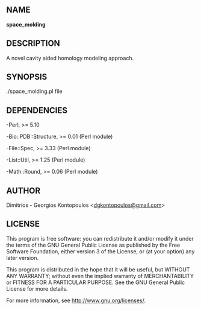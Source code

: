 ## NAME

__space\_molding__

## DESCRIPTION

A novel cavity aided homology modeling approach.

## SYNOPSIS

./space\_molding.pl file

## DEPENDENCIES

\-Perl, >= 5.10

\-Bio::PDB::Structure, >= 0.01 (Perl module)

\-File::Spec, >= 3.33 (Perl module)

\-List::Util, >= 1.25 (Perl module)

\-Math::Round, >= 0.06 (Perl module)

## AUTHOR

Dimitrios - Georgios Kontopoulos <<dgkontopoulos@gmail.com>>

## LICENSE

This program is free software: you can redistribute it 
and/or modify it under the terms of the GNU General 
Public License as published by the Free Software 
Foundation, either version 3 of the License, or (at your 
option) any later version.

This program is distributed in the hope that it will be useful,
but WITHOUT ANY WARRANTY; without even the implied warranty of
MERCHANTABILITY or FITNESS FOR A PARTICULAR PURPOSE.  See the
GNU General Public License for more details.

For more information, see
<a href="http://www.gnu.org/licenses/" style="text-decoration:none">
http://www.gnu.org/licenses/<a>.
